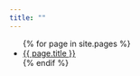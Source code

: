 ```yaml
---
title: ""
---
```


<ul>
{% for page in site.pages %}
<li>
<a href="{{ page.url }}">
{{ page.title }}
</a>
</li>
{% endif %}
</ul>